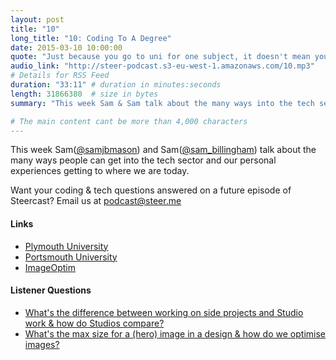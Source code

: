 ```yaml
---
layout: post
title: "10"
long_title: "10: Coding To A Degree"
date: 2015-03-10 10:00:00
quote: "Just because you go to uni for one subject, it doesn't mean you can't use all their resources to learn something else."
audio_link: "http://steer-podcast.s3-eu-west-1.amazonaws.com/10.mp3"
# Details for RSS Feed
duration: "33:11" # duration in minutes:seconds
length: 31866380  # size in bytes
summary: "This week Sam & Sam talk about the many ways into the tech sector and our personal experiences getting to where we are today." # Short description of the episode

# The main content cant be more than 4,000 characters
---
```


This week Sam([@samjbmason](https://twitter.com/samjbmason)) and Sam([@sam_billingham](https://twitter.com/sam_billingham)) talk about the many ways people can get into the tech sector and our personal experiences getting to where we are today.

Want your coding & tech questions answered on a future episode of Steercast? Email us at [podcast@steer.me](mailto:podcast@steer.me)

#### Links
- [Plymouth University](https://www.plymouth.ac.uk/)
- [Portsmouth University](http://portsmouth.ac.uk/)
- [ImageOptim](https://imageoptim.com/)

#### Listener Questions
- [What's the difference between working on side projects and Studio work & how do Studios compare?](#t=19:35)
- [What's the max size for a (hero) image in a design & how do we optimise images?](#t=27:33)
